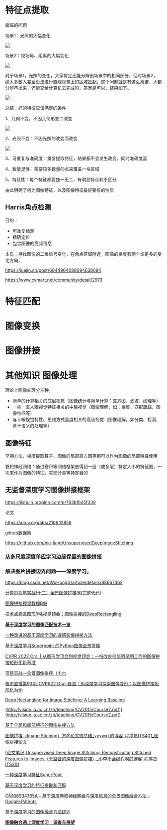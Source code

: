 # 特征点提取

面临的问题

场景1：光照的大幅变化

![](https://p1-jj.byteimg.com/tos-cn-i-t2oaga2asx/gold-user-assets/2020/3/12/170ccd4dd7d177f5~tplv-t2oaga2asx-zoom-in-crop-mark:3024:0:0:0.awebp)

场景2：视场角、距离的大幅变化

![](https://p1-jj.byteimg.com/tos-cn-i-t2oaga2asx/gold-user-assets/2020/3/12/170ccd663922e688~tplv-t2oaga2asx-zoom-in-crop-mark:3024:0:0:0.awebp)

对于场景1，光照的变化，大家肯定还能分辨出场景中的相同部分，但对场景2，绝大多数人甚至没法进行直观视觉上的区域匹配。这个问题就是有这么离谱，人都分辨不出来，还能交给计算机去完成吗，答案是可以，结果如下。

![](https://p1-jj.byteimg.com/tos-cn-i-t2oaga2asx/gold-user-assets/2020/3/12/170ccd9cb96c5501~tplv-t2oaga2asx-zoom-in-crop-mark:3024:0:0:0.awebp)

总结：好的特征应该满足的条件

1、几何不变，不因几何形变二改变

![](https://p1-jj.byteimg.com/tos-cn-i-t2oaga2asx/gold-user-assets/2020/3/12/170cce261efcf2a6~tplv-t2oaga2asx-zoom-in-crop-mark:3024:0:0:0.awebp)

2、光照不变：不因光照的改变而改变

![](https://p1-jj.byteimg.com/tos-cn-i-t2oaga2asx/gold-user-assets/2020/3/12/170cce24f00233d9~tplv-t2oaga2asx-zoom-in-crop-mark:3024:0:0:0.awebp)

3、可重复与准确度：重复提取特征，结果都不会发生改变，同时准确度高

4、数量足够：需要较多数量的点来覆盖一块区域

5、特征性：每个特征都要独一无二，有明显特点利于区分

由此明确了何为图像特征，以及图像特征最好要有的性质

## Harris角点检测

目的：

- 可重复检测
- 精确定位
- 包含图像的高频信息

本质：寻找图像的二维信号变化，在角点区域附近，图像的梯度有两个或更多的变化方向。

https://juejin.cn/post/6844904088094638094

https://www.cvmart.net/community/detail/2973

# 特征匹配







# 图像变换







# 图像拼接





# 其他知识 图像处理

理论上图像处理分三种，

- 简单的计算相关的底层视觉（图像统计与简单计算：直方图、滤波、纹理等）
- 一些一直人眼视觉特征相关的中层视觉（图像理解，如：梯度、匹配跟踪、图像特征等）
- 与人眼视觉特性、思维方式高度相关的高级视觉（图像理解，如分类、检测、基于语义的处理等）

## 图像特征

早期方法，梯度提取算子、图像的局部直方图等都可以作为图像的局部特征使用

卷积神经网络：通过卷积等网络框架去得到一层（或多层）特定大小的特征图，一次来作为图像的特征，实现分类等特定目的



## 无监督深度学习图像拼接框架

https://jishuin.proginn.com/p/763bfbd5f339

论文

https://arxiv.org/abs/2106.12859

github数据集

https://github.com/nie-lang/UnsupervisedDeepImageStitching





### **[从多尺度深度单应学习边缘保留的图像拼接](https://www.x-mol.com/paperRedirect/1471938866829631488)**

### 解决图片拼接边界问题——深度学习。

https://blog.csdn.net/WoHongG/article/details/88667462

[计算机视觉实战(十二）全景图像拼接(附完整代码)](https://www.jianshu.com/p/e192ec4c5501)

[图像拼接视频教程B站](https://search.bilibili.com/all?vt=41845045&keyword=%E5%9B%BE%E5%83%8F%E6%8B%BC%E6%8E%A5%E6%8A%80%E6%9C%AF&order=pubdate)

[技术点涵盖图形学&视觉顶会：图像拼接的DeepRectangling](https://hub.baai.ac.cn/view/16179)

[**基于深度学习的图像匹配技术一览**](https://blog.51cto.com/u_15343816/3696569)

[一种改进的基于深度学习的遥感影像拼接方法](http://cea.ceaj.org/CN/10.3778/j.issn.1002-8331.1702-0105)

[基于深度学习Superpoint 的Python图像全景拼接](https://www.hellocxy.com/d/XmoqAQB3eWQ.html)

[CVPR 2022 Oral | 从图形学顶会到视觉顶会：一份改良何恺明早期工作的图像拼接矩形化新基准](https://cloud.tencent.com/developer/article/1984006)

[项目实战—全景图像拼接（十六](https://pythontechworld.com/article/detail/nP1rYkWNrEre)

[极市直播第93期-CVPR22 Oral-聂浪：用深度学习探索图像变形：以图像拼接矩形化为例](https://www.youtube.com/watch?v=XYSiXfppDno)

[Deep Rectangling for Image Stitching: A Learning Baseline](https://aitechtogether.com/article/24087.html)

(http://vision.ia.ac.cn/zh/teaching/CV2015/Course2.pdf)](http://vision.ia.ac.cn/zh/teaching/CV2015/Course2.pdf)

[基于全局和局部特征的图像拼接方法](http://journal.bit.edu.cn/zr/cn/article/doi/10.15918/j.tbit1001-0645.2021.093)

[图像拼接（Image Stiching）方向论文微总结_yyywxk的博客-程序员ITS401_图像拼接论文](https://its401.com/article/yyywxk/124349008)

[[论文笔记]Unsupervised Deep Image Stitching: Reconstructing Stitched Features to Images（无监督的深度图像拼接）_小李不会编程啊的博客-程序员ITS301](https://www.its301.com/article/qq_46111316/120796163)

[一种深度学习特征SuperPoint](https://cloud.tencent.com/developer/article/1746398)

[基于深度学习的特征提取和匹配](https://cloud.tencent.com/developer/article/1826516)

[CN106934765A - 基于深度卷积神经网络与深度信息的全景图像融合方法 - Google Patents](https://patents.google.com/patent/CN106934765A/zh)

[基于深度学习的图像融合方法综述](http://www.cjig.cn/jig/ch/reader/view_abstract.aspx?flag=2&file_no=202204300000002&journal_id=jig)

**[图像融合遇上深度学习：调查与展望](https://www.x-mol.com/paperRedirect/1412485897563971584)**

